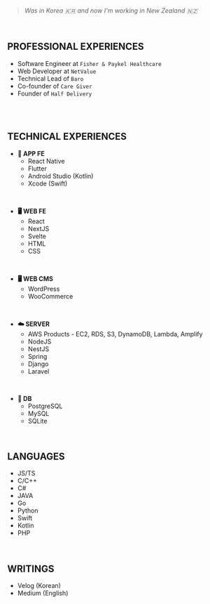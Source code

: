<br/>

>_Was in Korea 🇰🇷 and now I'm working in New Zealand 🇳🇿_

<br/>

PROFESSIONAL EXPERIENCES
--
- Software Engineer at `Fisher & Paykel Healthcare`
- Web Developer at `NetValue`
- Technical Lead of `Baro`
- Co-founder of `Care Giver`
- Founder of `Half Delivery`


<br/>
<br/>


TECHNICAL EXPERIENCES
--
- **📱 APP FE**
  - React Native
  - Flutter
  - Android Studio (Kotlin)
  - Xcode (Swift)
<br/>

- **🖥 WEB FE**
  - React 
  - NextJS
  - Svelte
  - HTML
  - CSS
<br/>

- **🖥 WEB CMS**
  - WordPress 
  - WooCommerce
<br/>

- **☁️ SERVER**
  - AWS Products - EC2, RDS, S3, DynamoDB, Lambda, Amplify
  - NodeJS
  - NestJS
  - Spring
  - Django
  - Laravel
<br/>

- **💾 DB**
  - PostgreSQL
  - MySQL
  - SQLite
<br/>

LANGUAGES
--
- JS/TS
- C/C++
- C#
- JAVA
- Go
- Python
- Swift
- Kotlin
- PHP

<br/>

WRITINGS
--
- Velog (Korean)
- Medium (English)



